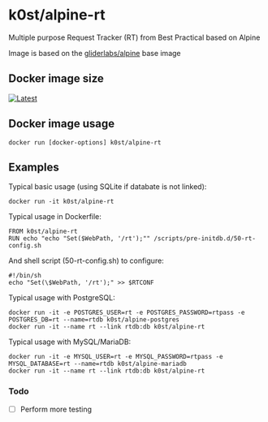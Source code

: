 # k0st/alpine-rt

Multiple purpose Request Tracker (RT) from Best Practical based on Alpine

Image is based on the [gliderlabs/alpine](https://registry.hub.docker.com/u/gliderlabs/alpine/) base image

## Docker image size

[![Latest](https://badge.imagelayers.io/k0st/alpine-rt.svg)](https://imagelayers.io/?images=k0st/alpine-rt:latest 'latest')

## Docker image usage

```
docker run [docker-options] k0st/alpine-rt
```

## Examples

Typical basic usage (using SQLite if databate is not linked): 

```
docker run -it k0st/alpine-rt
```

Typical usage in Dockerfile:

```
FROM k0st/alpine-rt
RUN echo "echo "Set($WebPath, '/rt');"" /scripts/pre-initdb.d/50-rt-config.sh 
```

And shell script (50-rt-config.sh) to configure:

```
#!/bin/sh
echo "Set(\$WebPath, '/rt');" >> $RTCONF
```

Typical usage with PostgreSQL:

```
docker run -it -e POSTGRES_USER=rt -e POSTGRES_PASSWORD=rtpass -e POSTGRES_DB=rt --name=rtdb k0st/alpine-postgres
docker run -it --name rt --link rtdb:db k0st/alpine-rt
```

Typical usage with MySQL/MariaDB:

```
docker run -it -e MYSQL_USER=rt -e MYSQL_PASSWORD=rtpass -e MYSQL_DATABASE=rt --name=rtdb k0st/alpine-mariadb
docker run -it --name rt --link rtdb:db k0st/alpine-rt
```

### Todo
- [ ] Perform more testing

